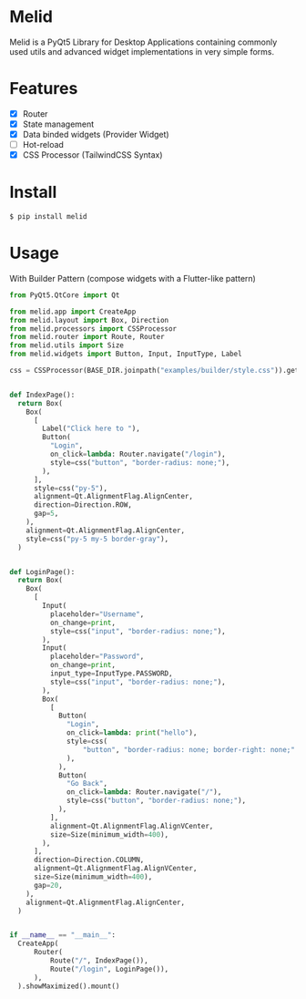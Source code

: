# Melid

Melid is a PyQt5 Library for Desktop Applications containing commonly used utils and advanced widget implementations in very simple forms.

# Features

- [x] Router
- [x] State management
- [x] Data binded widgets (Provider Widget)
- [ ] Hot-reload
- [x] CSS Processor (TailwindCSS Syntax)

# Install

```sh
$ pip install melid
```

# Usage

With Builder Pattern (compose widgets with a Flutter-like pattern)

```python
from PyQt5.QtCore import Qt

from melid.app import CreateApp
from melid.layout import Box, Direction
from melid.processors import CSSProcessor
from melid.router import Route, Router
from melid.utils import Size
from melid.widgets import Button, Input, InputType, Label

css = CSSProcessor(BASE_DIR.joinpath("examples/builder/style.css")).get


def IndexPage():
  return Box(
    Box(
      [
        Label("Click here to "),
        Button(
          "Login",
          on_click=lambda: Router.navigate("/login"),
          style=css("button", "border-radius: none;"),
        ),
      ],
      style=css("py-5"),
      alignment=Qt.AlignmentFlag.AlignCenter,
      direction=Direction.ROW,
      gap=5,
    ),
    alignment=Qt.AlignmentFlag.AlignCenter,
    style=css("py-5 my-5 border-gray"),
  )


def LoginPage():
  return Box(
    Box(
      [
        Input(
          placeholder="Username",
          on_change=print,
          style=css("input", "border-radius: none;"),
        ),
        Input(
          placeholder="Password",
          on_change=print,
          input_type=InputType.PASSWORD,
          style=css("input", "border-radius: none;"),
        ),
        Box(
          [
            Button(
              "Login",
              on_click=lambda: print("hello"),
              style=css(
                  "button", "border-radius: none; border-right: none;"
              ),
            ),
            Button(
              "Go Back",
              on_click=lambda: Router.navigate("/"),
              style=css("button", "border-radius: none;"),
            ),
          ],
          alignment=Qt.AlignmentFlag.AlignVCenter,
          size=Size(minimum_width=400),
        ),
      ],
      direction=Direction.COLUMN,
      alignment=Qt.AlignmentFlag.AlignVCenter,
      size=Size(minimum_width=400),
      gap=20,
    ),
    alignment=Qt.AlignmentFlag.AlignCenter,
  )


if __name__ == "__main__":
  CreateApp(
      Router(
          Route("/", IndexPage()),
          Route("/login", LoginPage()),
      ),
  ).showMaximized().mount()
```
